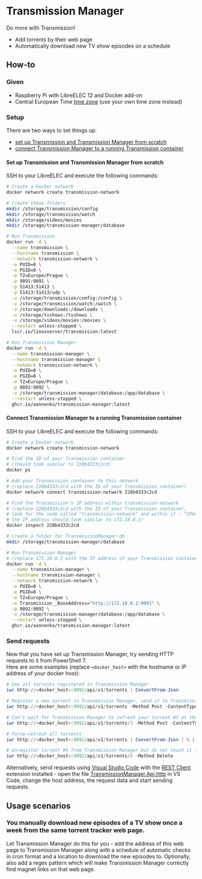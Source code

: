 # Transmission Manager
Do more with Transmission!<br>
- Add torrents by their web page
- Automatically download new TV show episodes on a schedule

## How-to

### Given
- Raspberry Pi with LibreELEC 12 and Docker add-on<br>
- Central European Time [time zone](https://en.wikipedia.org/wiki/List_of_tz_database_time_zones) (use your own time zone instead)

### Setup
There are two ways to set things up:
- [set up Transmission and Transmission Manager from scratch](#set-up-transmission-and-transmission-manager-from-scratch)
- [connect Transmission Manager to a running Transmission container](#connect-transmission-manager-to-a-running-transmission-container)

#### Set up Transmission and Transmission Manager from scratch
SSH to your LibreELEC and execute the following commands:
```bash
# Create a Docker network
docker network create transmission-network

# Create these folders
mkdir /storage/transmission/config
mkdir /storage/transmission/watch
mkdir /storage/videos/movies
mkdir /storage/transmission-manager/database

# Run Transmission
docker run -d \
  --name transmission \
  --hostname transmission \
  --network transmission-network \
  -e PUID=0 \
  -e PGID=0 \
  -e TZ=Europe/Prague \
  -p 9091:9091 \
  -p 51413:51413 \
  -p 51413:51413/udp \
  -v /storage/transmission/config:/config \
  -v /storage/transmission/watch:/watch \
  -v /storage/downloads:/downloads \
  -v /storage/tvshows:/tvshows \
  -v /storage/videos/movies:/movies \
  --restart unless-stopped \
  lscr.io/linuxserver/transmission:latest

# Run Transmission Manager
docker run -d \
  --name transmission-manager \
  --hostname transmission-manager \
  --network transmission-network \
  -e PUID=0 \
  -e PGID=0 \
  -e TZ=Europe/Prague \
  -p 9092:9092 \
  -v /storage/transmission-manager/database:/app/database \
  --restart unless-stopped \
  ghcr.io/aannenko/transmission-manager:latest
```

#### Connect Transmission Manager to a running Transmission container
SSH to your LibreELEC and execute the following commands:
```bash
# Create a Docker network
docker network create transmission-network

# Find the ID of your Transmission container
# (should look similar to 228b4333c2cd)
docker ps

# Add your Transmission container to this network
# (replace 228b4333c2cd with the ID of your Transmission container)
docker network connect transmission-network 228b4333c2cd

# Find the Transmission's IP address within transmission-network
# (replace 228b4333c2cd with the ID of your Transmission container,
# look for the node called "transmission-network" and within it - "IPAddress",
# the IP address should look similar to 172.18.0.2)
docker inspect 228b4333c2cd

# Create a folder for TransmissionManager.db
mkdir /storage/transmission-manager/database

# Run Transmission Manager
# (replace 172.18.0.2 with the IP address of your Transmission container)
docker run -d \
  --name transmission-manager \
  --hostname transmission-manager \
  --network transmission-network \
  -e PUID=0 \
  -e PGID=0 \
  -e TZ=Europe/Prague \
  -e Transmission__BaseAddress="http://172.18.0.2:9091" \
  -p 9092:9092 \
  -v /storage/transmission-manager/database:/app/database \
  --restart unless-stopped \
  ghcr.io/aannenko/transmission-manager:latest
```

### Send requests
Now that you have set up Transmission Manager, try sending HTTP requests to it from PowerShell 7.</br>
Here are some examples (replace `<docker_host>` with the hostname or IP address of your docker host):
```powershell
# See all torrents registered in Transmission Manager
iwr http://<docker_host>:9092/api/v1/torrents | ConvertFrom-Json

# Register a new torrent in Transmission Manager, send it to Transmission for download and check for the updates every day at 11:00 and 17:00
iwr http://<docker_host>:9092/api/v1/torrents -Method Post -ContentType application/json -Body '{"webPageUri":"https://nnmclub.to/forum/viewtopic.php?t=1712711","downloadDir":"/tvshows","cron":"0 11,17 * * *"}'

# Can't wait for Transmission Manager to refresh your torrent #3 at the scheduled time? Force-refresh it yourself!
iwr http://<docker_host>:9092/api/v1/torrents/3 -Method Post -ContentType application/json -Body ""

# Force-refresh all torrents
iwr http://<docker_host>:9092/api/v1/torrents | ConvertFrom-Json | % { iwr "http://<docker_host>:9092/api/v1/torrents/$($_.id)" -Method Post -ContentType application/json -Body "" }

# Unregister torrent #5 from Transmission Manager but do not touch it in Transmission
iwr http://<docker_host>:9092/api/v1/torrents/5 -Method Delete
```

Alternatively, send requests using [Visual Studio Code](https://code.visualstudio.com/) with the [REST Client](https://marketplace.visualstudio.com/items?itemName=humao.rest-client) extension installed - open the file [TransmissionManager.Api.http](src/TransmissionManager.Api/TransmissionManager.Api.http) in VS Code, change the host address, the request data and start sending requests.

## Usage scenarios

### You manually download new episodes of a TV show once a week from the same torrent tracker web page.
Let Transmission Manager do this for you - add the address of this web page to Transmission Manager along with a schedule of automatic checks in cron format and a location to download the new episodes to. Optionally, also add a regex pattern which will make Transmission Manager correctly find magnet links on that web page.
